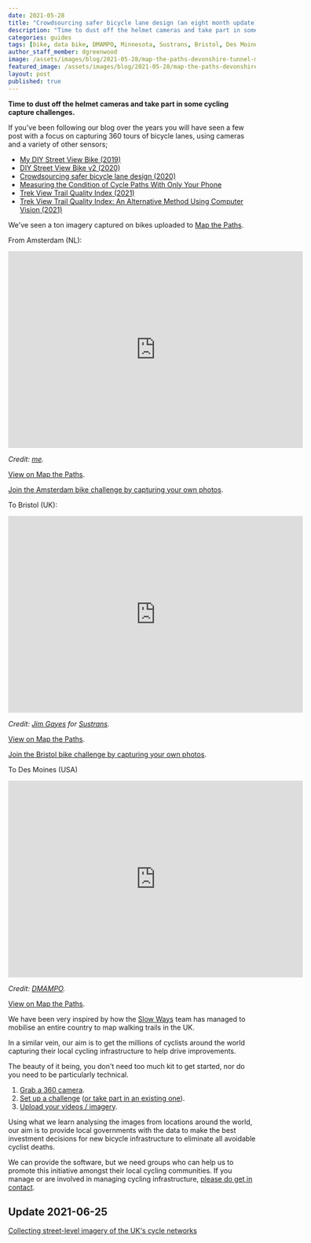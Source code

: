 ```yaml
---
date: 2021-05-28
title: "Crowdsourcing safer bicycle lane design (an eight month update)"
description: "Time to dust off the helmet cameras and take part in some cycling capture challenges."
categories: guides
tags: [bike, data bike, DMAMPO, Minnesota, Sustrans, Bristol, Des Moines]
author_staff_member: dgreenwood
image: /assets/images/blog/2021-05-28/map-the-paths-devonshire-tunnel-meta.jpg
featured_image: /assets/images/blog/2021-05-28/map-the-paths-devonshire-tunnel-sm.jpg
layout: post
published: true
---
```


**Time to dust off the helmet cameras and take part in some cycling capture challenges.**

If you've been following our blog over the years you will have seen a few post with a focus on capturing 360 tours of bicycle lanes, using cameras and a variety of other sensors;

* [My DIY Street View Bike (2019)](/blog/2019/diy-street-view-bike-tours)
* [DIY Street View Bike v2 (2020)](/blog/2020/diy-street-view-bike-v2)
* [Crowdsourcing safer bicycle lane design (2020)](/blog/2020/challenge-map-amsterdam-by-bicycle)
* [Measuring the Condition of Cycle Paths With Only Your Phone](/blog/2021/measuring-condition-cycle-paths-phone)
* [Trek View Trail Quality Index (2021)](/blog/2021/trek-view-ride-quality-index)
* [Trek View Trail Quality Index: An Alternative Method Using Computer Vision (2021)](/blog/2021/trek-view-ride-quality-index-computer-vision-part-1)

We've seen a ton imagery captured on bikes uploaded to [Map the Paths](https://www.mapthepaths.com/sequence/list?page=1&username=&name=&transport_type=Bicycle&tag=&start_time=&end_time=).

From Amsterdam (NL):

<iframe width="600" height="400" allowfullscreen style="border-style:none;" src="https://www.trekview.org/trekviewer.htm#panorama=https://www.trekview.org/assets/images/blog/2021-05-28/amsterdam.jpeg&amp;autoLoad=true"></iframe>

_Credit: [me](https://www.mapthepaths.com/user/himynamesdave/profile/)._

[View on Map the Paths](https://www.mapthepaths.com/sequence/416a6042-d285-4f8a-bbbb-c7871c7dcb09/detail?image_key=nH4ssHXDUeKQrCGmNm2K2p&view_mode=original&show_gpx=false).

[Join the Amsterdam bike challenge by capturing your own photos](https://www.mapthepaths.com/challenge/capture/6804d9dd-80a7-406c-8f83-27dc01fb377f/).

To Bristol (UK):

<iframe width="600" height="400" allowfullscreen style="border-style:none;" src="https://www.trekview.org/trekviewer.htm#panorama=https://www.trekview.org/assets/images/blog/2021-05-28/bristol.jpeg&amp;autoLoad=true"></iframe>

_Credit: [Jim Gayes](https://www.mapthepaths.com/user/JG360/profile/) for [Sustrans](https://www.sustrans.org.uk/)._

[View on Map the Paths](https://www.mapthepaths.com/sequence/0d2bcfcf-2c71-4248-b94b-3719c98e0d39/detail?image_key=nmogkwoRpD8Oq9q93AqOLW&view_mode=original&show_gpx=false).

[Join the Bristol bike challenge by capturing your own photos](https://www.mapthepaths.com/challenge/capture/a5b36a49-319d-4111-b72c-45ddf7f575d2/).

To Des Moines (USA)

<iframe width="600" height="400" allowfullscreen style="border-style:none;" src="https://www.trekview.org/trekviewer.htm#panorama=https://www.trekview.org/assets/images/blog/2021-05-28/iowa.jpeg&amp;autoLoad=true"></iframe>

_Credit: [DMAMPO](https://www.mapthepaths.com/user/iowadatabike/profile/)._

[View on Map the Paths](https://www.mapthepaths.com/sequence/416a6042-d285-4f8a-bbbb-c7871c7dcb09/detail?image_key=nH4ssHXDUeKQrCGmNm2K2p&view_mode=original&show_gpx=false).

We have been very inspired by how the [Slow Ways](https://beta.slowways.org/) team has managed to mobilise an entire country to map walking trails in the UK.

In a similar vein, our aim is to get the millions of cyclists around the world capturing their local cycling infrastructure to help drive improvements.

The beauty of it being, you don't need too much kit to get started, nor do you need to be particularly technical.

1. [Grab a 360 camera](https://guides.trekview.org/trek-pack/v2/the-kit#bike-pack).
2. [Set up a challenge](https://www.mapthepaths.com/challenge/capture/create) ([or take part in an existing one](https://www.mapthepaths.com/challenge/capture/list/)).
3. [Upload your videos / imagery](https://www.mapthepaths.com/uploader).

Using what we learn analysing the images from locations around the world, our aim is to provide local governments with the data to make the best investment decisions for new bicycle infrastructure to eliminate all avoidable cyclist deaths.

We can provide the software, but we need groups who can help us to promote this initiative amongst their local cycling communities. If you manage or are involved in managing cycling infrastructure, [please do get in contact](/contact).

## Update 2021-06-25

[Collecting street-level imagery of the UK's cycle networks](/blog/2021/sustrans-uk-national-cycle-network-360-street-level-imagery)